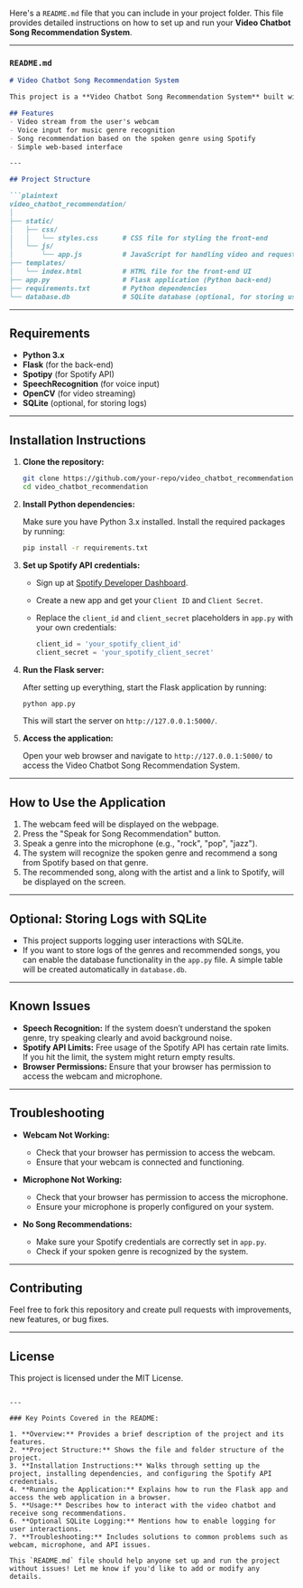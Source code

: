 Here's a `README.md` file that you can include in your project folder. This file provides detailed instructions on how to set up and run your **Video Chatbot Song Recommendation System**.

---

### `README.md`

```markdown
# Video Chatbot Song Recommendation System

This project is a **Video Chatbot Song Recommendation System** built with Python (Flask for the back-end) and HTML/CSS/JavaScript (for the front-end). It allows users to speak a music genre, and the system recommends a song based on the input using the Spotify API.

## Features
- Video stream from the user's webcam
- Voice input for music genre recognition
- Song recommendation based on the spoken genre using Spotify
- Simple web-based interface

---

## Project Structure

```plaintext
video_chatbot_recommendation/
│
├── static/
│   ├── css/
│   │   └── styles.css      # CSS file for styling the front-end
│   └── js/
│       └── app.js          # JavaScript for handling video and requests
├── templates/
│   └── index.html          # HTML file for the front-end UI
├── app.py                  # Flask application (Python back-end)
├── requirements.txt        # Python dependencies
└── database.db             # SQLite database (optional, for storing user info)
```

---

## Requirements

- **Python 3.x**
- **Flask** (for the back-end)
- **Spotipy** (for Spotify API)
- **SpeechRecognition** (for voice input)
- **OpenCV** (for video streaming)
- **SQLite** (optional, for storing logs)

---

## Installation Instructions

1. **Clone the repository:**

   ```bash
   git clone https://github.com/your-repo/video_chatbot_recommendation.git
   cd video_chatbot_recommendation
   ```

2. **Install Python dependencies:**

   Make sure you have Python 3.x installed. Install the required packages by running:

   ```bash
   pip install -r requirements.txt
   ```

3. **Set up Spotify API credentials:**

   - Sign up at [Spotify Developer Dashboard](https://developer.spotify.com/dashboard/login).
   - Create a new app and get your `Client ID` and `Client Secret`.
   - Replace the `client_id` and `client_secret` placeholders in `app.py` with your own credentials:

     ```python
     client_id = 'your_spotify_client_id'
     client_secret = 'your_spotify_client_secret'
     ```

4. **Run the Flask server:**

   After setting up everything, start the Flask application by running:

   ```bash
   python app.py
   ```

   This will start the server on `http://127.0.0.1:5000/`.

5. **Access the application:**

   Open your web browser and navigate to `http://127.0.0.1:5000/` to access the Video Chatbot Song Recommendation System.

---

## How to Use the Application

1. The webcam feed will be displayed on the webpage.
2. Press the "Speak for Song Recommendation" button.
3. Speak a genre into the microphone (e.g., "rock", "pop", "jazz").
4. The system will recognize the spoken genre and recommend a song from Spotify based on that genre.
5. The recommended song, along with the artist and a link to Spotify, will be displayed on the screen.

---

## Optional: Storing Logs with SQLite

- This project supports logging user interactions with SQLite.
- If you want to store logs of the genres and recommended songs, you can enable the database functionality in the `app.py` file. A simple table will be created automatically in `database.db`.

---

## Known Issues

- **Speech Recognition:** If the system doesn’t understand the spoken genre, try speaking clearly and avoid background noise.
- **Spotify API Limits:** Free usage of the Spotify API has certain rate limits. If you hit the limit, the system might return empty results.
- **Browser Permissions:** Ensure that your browser has permission to access the webcam and microphone.

---

## Troubleshooting

- **Webcam Not Working:**
  - Check that your browser has permission to access the webcam.
  - Ensure that your webcam is connected and functioning.

- **Microphone Not Working:**
  - Check that your browser has permission to access the microphone.
  - Ensure your microphone is properly configured on your system.

- **No Song Recommendations:**
  - Make sure your Spotify credentials are correctly set in `app.py`.
  - Check if your spoken genre is recognized by the system.

---

## Contributing

Feel free to fork this repository and create pull requests with improvements, new features, or bug fixes.

---

## License

This project is licensed under the MIT License.
```

---

### Key Points Covered in the README:

1. **Overview:** Provides a brief description of the project and its features.
2. **Project Structure:** Shows the file and folder structure of the project.
3. **Installation Instructions:** Walks through setting up the project, installing dependencies, and configuring the Spotify API credentials.
4. **Running the Application:** Explains how to run the Flask app and access the web application in a browser.
5. **Usage:** Describes how to interact with the video chatbot and receive song recommendations.
6. **Optional SQLite Logging:** Mentions how to enable logging for user interactions.
7. **Troubleshooting:** Includes solutions to common problems such as webcam, microphone, and API issues.

This `README.md` file should help anyone set up and run the project without issues! Let me know if you'd like to add or modify any details.